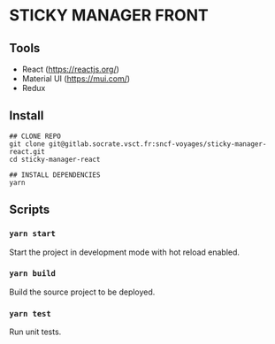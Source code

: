 # STICKY MANAGER FRONT

## Tools

-   React (https://reactjs.org/)
-   Material UI (https://mui.com/)
-   Redux

## Install

```
## CLONE REPO
git clone git@gitlab.socrate.vsct.fr:sncf-voyages/sticky-manager-react.git
cd sticky-manager-react

## INSTALL DEPENDENCIES
yarn
```

## Scripts

### `yarn start`

Start the project in development mode with hot reload enabled.

### `yarn build`

Build the source project to be deployed.

### `yarn test`

Run unit tests.
